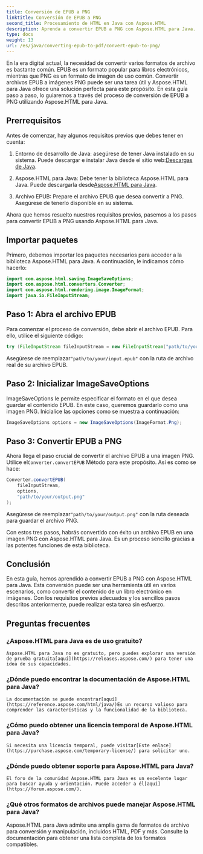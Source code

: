 ```yaml
---
title: Conversión de EPUB a PNG
linktitle: Conversión de EPUB a PNG
second_title: Procesamiento de HTML en Java con Aspose.HTML
description: Aprenda a convertir EPUB a PNG con Aspose.HTML para Java. Siga nuestra guía paso a paso y haga que el contenido de su libro electrónico sea visualmente atractivo.
type: docs
weight: 13
url: /es/java/converting-epub-to-pdf/convert-epub-to-png/
---
```


En la era digital actual, la necesidad de convertir varios formatos de archivo es bastante común. EPUB es un formato popular para libros electrónicos, mientras que PNG es un formato de imagen de uso común. Convertir archivos EPUB a imágenes PNG puede ser una tarea útil y Aspose.HTML para Java ofrece una solución perfecta para este propósito. En esta guía paso a paso, lo guiaremos a través del proceso de conversión de EPUB a PNG utilizando Aspose.HTML para Java.

## Prerrequisitos

Antes de comenzar, hay algunos requisitos previos que debes tener en cuenta:

1.  Entorno de desarrollo de Java: asegúrese de tener Java instalado en su sistema. Puede descargar e instalar Java desde el sitio web:[Descargas de Java](https://www.oracle.com/java/technologies/javase-downloads.html).

2.  Aspose.HTML para Java: Debe tener la biblioteca Aspose.HTML para Java. Puede descargarla desde[Aspose.HTML para Java](https://releases.aspose.com/html/java/).

3. Archivo EPUB: Prepare el archivo EPUB que desea convertir a PNG. Asegúrese de tenerlo disponible en su sistema.

Ahora que hemos resuelto nuestros requisitos previos, pasemos a los pasos para convertir EPUB a PNG usando Aspose.HTML para Java.

## Importar paquetes

Primero, debemos importar los paquetes necesarios para acceder a la biblioteca Aspose.HTML para Java. A continuación, le indicamos cómo hacerlo:

```java
import com.aspose.html.saving.ImageSaveOptions;
import com.aspose.html.converters.Converter;
import com.aspose.html.rendering.image.ImageFormat;
import java.io.FileInputStream;
```

## Paso 1: Abra el archivo EPUB

Para comenzar el proceso de conversión, debe abrir el archivo EPUB. Para ello, utilice el siguiente código:

```java
try (FileInputStream fileInputStream = new FileInputStream("path/to/your/input.epub")) {
```

 Asegúrese de reemplazar`"path/to/your/input.epub"` con la ruta de archivo real de su archivo EPUB.

## Paso 2: Inicializar ImageSaveOptions

ImageSaveOptions le permite especificar el formato en el que desea guardar el contenido EPUB. En este caso, queremos guardarlo como una imagen PNG. Inicialice las opciones como se muestra a continuación:

```java
ImageSaveOptions options = new ImageSaveOptions(ImageFormat.Png);
```

## Paso 3: Convertir EPUB a PNG

 Ahora llega el paso crucial de convertir el archivo EPUB a una imagen PNG. Utilice el`Converter.convertEPUB` Método para este propósito. Así es como se hace:

```java
Converter.convertEPUB(
    fileInputStream,
    options,
    "path/to/your/output.png"
);
```

 Asegúrese de reemplazar`"path/to/your/output.png"` con la ruta deseada para guardar el archivo PNG.

Con estos tres pasos, habrás convertido con éxito un archivo EPUB en una imagen PNG con Aspose.HTML para Java. Es un proceso sencillo gracias a las potentes funciones de esta biblioteca.

## Conclusión

En esta guía, hemos aprendido a convertir EPUB a PNG con Aspose.HTML para Java. Esta conversión puede ser una herramienta útil en varios escenarios, como convertir el contenido de un libro electrónico en imágenes. Con los requisitos previos adecuados y los sencillos pasos descritos anteriormente, puede realizar esta tarea sin esfuerzo.

## Preguntas frecuentes

### ¿Aspose.HTML para Java es de uso gratuito?
    Aspose.HTML para Java no es gratuito, pero puedes explorar una versión de prueba gratuita[aquí](https://releases.aspose.com/) para tener una idea de sus capacidades.

### ¿Dónde puedo encontrar la documentación de Aspose.HTML para Java?
    La documentación se puede encontrar[aquí](https://reference.aspose.com/html/java/)Es un recurso valioso para comprender las características y la funcionalidad de la biblioteca.

### ¿Cómo puedo obtener una licencia temporal de Aspose.HTML para Java?
    Si necesita una licencia temporal, puede visitar[Este enlace](https://purchase.aspose.com/temporary-license/) para solicitar uno.

### ¿Dónde puedo obtener soporte para Aspose.HTML para Java?
    El foro de la comunidad Aspose.HTML para Java es un excelente lugar para buscar ayuda y orientación. Puede acceder a él[aquí](https://forum.aspose.com/).

### ¿Qué otros formatos de archivos puede manejar Aspose.HTML para Java?
   Aspose.HTML para Java admite una amplia gama de formatos de archivo para conversión y manipulación, incluidos HTML, PDF y más. Consulte la documentación para obtener una lista completa de los formatos compatibles.